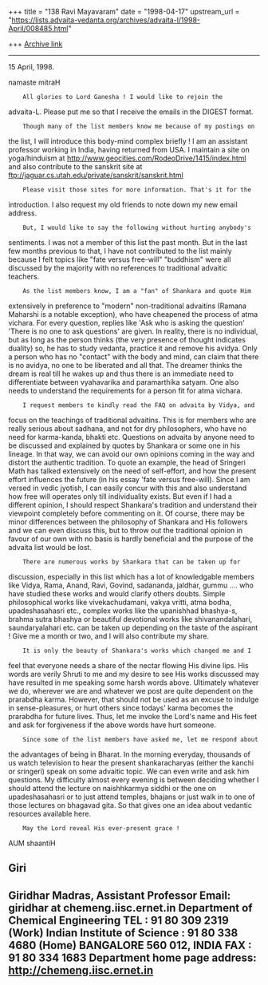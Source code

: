 +++
title = "138 Ravi Mayavaram"
date = "1998-04-17"
upstream_url = "https://lists.advaita-vedanta.org/archives/advaita-l/1998-April/008485.html"

+++
[Archive link](https://lists.advaita-vedanta.org/archives/advaita-l/1998-April/008485.html)

-----------------------------------------------------
15 April, 1998.

namaste mitraH

        All glories to Lord Ganesha ! I would like to rejoin the
advaita-L. Please put me so that I receive the emails in the DIGEST
format.

        Though many of the list members know me because of my postings on
the list, I will introduce this body-mind complex briefly ! I am an
assistant professor working in India, having returned from USA. I maintain
a site on yoga/hinduism at
http://www.geocities.com/RodeoDrive/1415/index.html
        and also contribute to the sanskrit site at
ftp://jaguar.cs.utah.edu/private/sanskrit/sanskrit.html

        Please visit those sites for more information. That's it for the
introduction. I also request my old friends to note down my new email
address.

        But, I would like to say the following without hurting anybody's
sentiments. I was not a member of this list the past month. But in the
last few months previous to that, I have not contributed to the list
mainly because I felt topics like "fate versus free-will" "buddhism" were
all discussed by the majority with no references to traditional advaitic
teachers.

        As the list members know, I am a "fan" of Shankara and quote Him
extensively in preference to "modern" non-traditional advaitins (Ramana
Maharshi is a notable exception), who have cheapened the process of atma
vichara. For every question, replies like 'Ask who is asking the question'
'There is no one to ask questions' are given. In reality, there is no
individual, but as long as the person thinks (the very presence of thought
indicates duality)  so, he has to study vedanta, practice it and remove
his avidya. Only a person who has no "contact"  with the body and mind,
can claim that there is no avidya, no one to be liberated and all that.
The dreamer thinks the dream is real till he wakes up and thus there is an
immediate need to differentiate between vyahavarika and paramarthika
satyam. One also needs to understand the requirements for a person fit for
atma vichara.

        I request members to kindly read the FAQ on advaita by Vidya, and
focus on the teachings of traditional advaitins. This is for members who
are really serious about sadhana, and not for dry philosophers, who have
no need for karma-kanda, bhakti etc. Questions on advaita by anyone need
to be discussed and explained by quotes by Shankara or some one in his
lineage. In that way, we can avoid our own opinions coming in the way and
distort the authentic tradition. To quote an example, the head of Sringeri
Math has talked extensively on the need of self-effort, and how the
present effort influences the future (in his essay 'fate versus
free-will). Since I am versed in vedic jyotish, I can easily concur with
this and also understand how free will operates only till individuality
exists. But even if I had a different opinion, I should respect Shankara's
tradition and understand their viewpoint completely before commenting on
it. Of course, there may be minor differences between the philosophy of
Shankara and His followers and we can even discuss this, but to throw out
the traditional opinion in favour of our own with no basis is hardly
beneficial and the purpose of the advaita list would be lost.

        There are numerous works by Shankara that can be taken up for
discussion, especially in this list which has a lot of knowledgable
members like Vidya, Rama, Anand, Ravi, Govind, sadananda, jaldhar, gummu
.... who have studied these works and would clarify others doubts. Simple
philosophical works like vivekachudamani, vakya vritti, atma bodha,
upadeshasahasri etc., complex works like the upanishhad bhashya-s, brahma
sutra bhashya or beautiful devotional works like shivanandalahari,
saundaryalahari etc. can be taken up depending on the taste of the
aspirant ! Give me a month or two, and I will also contribute my share.

        It is only the beauty of Shankara's works which changed me and I
feel that everyone needs a share of the nectar flowing His divine lips.
His words are verily Shruti to me and my desire to see His works discussed
may have resulted in me speaking some harsh words above. Ultimately
whatever we do, wherever we are and whatever we post are quite dependent
on the prarabdha karma. However, that should not be used as an excuse to
indulge in sense-pleasures, or hurt others since todays' karma becomes the
prarabdha for future lives. Thus, let me invoke the Lord's name and His
feet and ask for forgiveness if the above words have hurt someone.

        Since some of the list members have asked me, let me respond about
the advantages of being in Bharat. In the morning everyday, thousands of
us watch television to hear the present shankaracharyas (either the kanchi
or sringeri) speak on some advaitic topic. We can even write and ask him
questions. My difficulty almost every evening is between deciding whether
I should attend the lecture on naishhkarmya siddhi or the one on
upadeshasahasri or to just attend temples, bhajans or just walk in to one
of those lectures on bhagavad gita. So that gives one an idea about
vedantic resources available here.

        May the Lord reveal His ever-present grace !

AUM shaantiH

Giri
-----------------------------------------------------------------------------
Giridhar Madras, Assistant Professor    Email: giridhar at chemeng.iisc.ernet.in
Department of Chemical Engineering      TEL     : 91 80 309 2319 (Work)
Indian Institute of Science                     : 91 80 338 4680 (Home)
BANGALORE 560 012, INDIA                FAX     : 91 80 334 1683
      Department home page address:  http://chemeng.iisc.ernet.in
----------------------------------------------------------------------------

